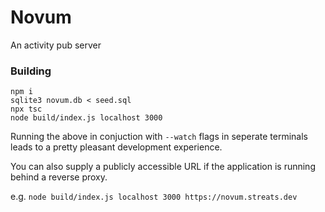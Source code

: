 # Novum

An activity pub server

### Building

```
npm i
sqlite3 novum.db < seed.sql
npx tsc
node build/index.js localhost 3000
```

Running the above in conjuction with `--watch` flags in seperate terminals leads to a pretty pleasant development experience.

You can also supply a publicly accessible URL if the application is running behind a reverse proxy.

e.g. `node build/index.js localhost 3000 https://novum.streats.dev`
